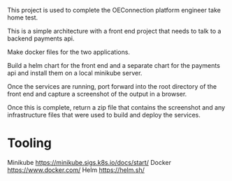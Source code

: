 

This project is used to complete the OEConnection platform engineer take home test.

This is a simple architecture with a front end project that needs to talk to a backend payments api. 

Make docker files for the two applications.

Build a helm chart for the front end and a separate chart for the payments api and install them on a local minikube server. 

Once the services are running, port forward into the root directory of the front end and capture a screenshot of the output in a browser. 

Once this is complete, return a zip file that contains the screenshot and any infrastructure files that were used to build and deploy the services. 



# Tooling 
Minikube https://minikube.sigs.k8s.io/docs/start/
Docker https://www.docker.com/
Helm https://helm.sh/ 
